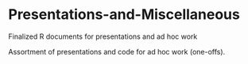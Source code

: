# Presentations-and-Miscellaneous
Finalized R documents for presentations and ad hoc work

Assortment of presentations and code for ad hoc work (one-offs).
